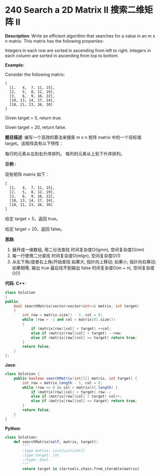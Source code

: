 # 240 Search a 2D Matrix II 搜索二维矩阵 II

__Description__:
Write an efficient algorithm that searches for a value in an m x n matrix. This matrix has the following properties:

Integers in each row are sorted in ascending from left to right.
Integers in each column are sorted in ascending from top to bottom.

__Example:__

Consider the following matrix:

```text
[
  [1,   4,  7, 11, 15],
  [2,   5,  8, 12, 19],
  [3,   6,  9, 16, 22],
  [10, 13, 14, 17, 24],
  [18, 21, 23, 26, 30]
]
```

Given target = 5, return true.

Given target = 20, return false.

__题目描述__:
编写一个高效的算法来搜索 m x n 矩阵 matrix 中的一个目标值 target。该矩阵具有以下特性：

每行的元素从左到右升序排列。
每列的元素从上到下升序排列。

__示例 :__

现有矩阵 matrix 如下：

```text
[
  [1,   4,  7, 11, 15],
  [2,   5,  8, 12, 19],
  [3,   6,  9, 16, 22],
  [10, 13, 14, 17, 24],
  [18, 21, 23, 26, 30]
]
```

给定 target = 5，返回 true。

给定 target = 20，返回 false。

__思路__:

1. 展开成一维数组, 用二分法查找
时间复杂度O(lgmn), 空间复杂度O(mn)
2. 每一行使用二分查找
时间复杂度O(mlgn), 空间复杂度O(1)
3. 从左下角(或者右上角)开始查找
如果大, 指针向上移动;
如果小, 指针向右移动;
如果相等, 输出 true
最后找不到输出 false
时间复杂度O(m + n), 空间复杂度O(1)

__代码__:
__C++__:

```C++
class Solution 
{
public:
    bool searchMatrix(vector<vector<int>>& matrix, int target) 
    {
        int row = matrix.size() - 1, col = 0;
        while (row > -1 and col < matrix[0].size())
        {
            if (matrix[row][col] < target) ++col;
            else if (matrix[row][col] > target) --row;
            else if (matrix[row][col] == target) return true;
        }
        return false;
    }
};
```

__Java__:

```Java
class Solution {
    public boolean searchMatrix(int[][] matrix, int target) {
        int row = matrix.length - 1, col = 0;
        while (row >= 0 && col < matrix[0].length) {
            if (matrix[row][col] > target) row--;
            else if (matrix[row][col] < target) col++;
            else if (matrix[row][col] == target) return true;
        }
        return false;
    }
}
```

__Python__:

```Python
class Solution:
    def searchMatrix(self, matrix, target):
        """
        :type matrix: List[List[int]]
        :type target: int
        :rtype: bool
        """
        return target in itertools.chain.from_iterable(matrix)
```

